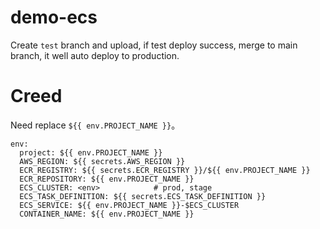 # demo-ecs

Create `test` branch and upload, if test deploy success, merge to main branch, it well auto deploy to production.  

# Creed
Need replace `${{ env.PROJECT_NAME }}`。

```
env:
  project: ${{ env.PROJECT_NAME }}
  AWS_REGION: ${{ secrets.AWS_REGION }}
  ECR_REGISTRY: ${{ secrets.ECR_REGISTRY }}/${{ env.PROJECT_NAME }}
  ECR_REPOSITORY: ${{ env.PROJECT_NAME }}
  ECS_CLUSTER: <env>            # prod, stage
  ECS_TASK_DEFINITION: ${{ secrets.ECS_TASK_DEFINITION }}
  ECS_SERVICE: ${{ env.PROJECT_NAME }}-$ECS_CLUSTER
  CONTAINER_NAME: ${{ env.PROJECT_NAME }}
```